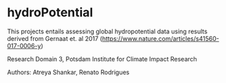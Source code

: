 # hydroPotential

This projects entails assessing global hydropotential data using results derived from Gernaat et. al 2017 (https://www.nature.com/articles/s41560-017-0006-y)

Research Domain 3, Potsdam Institute for Climate Impact Research

Authors: Atreya Shankar, Renato Rodrigues
